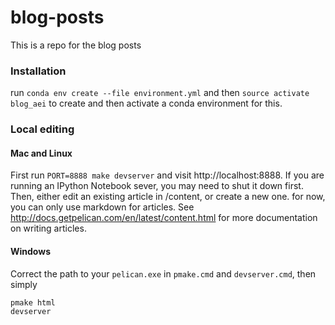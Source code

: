 # blog-posts
This is a repo for the blog posts

### Installation
run `conda env create --file environment.yml` and then 
`source activate blog_aei`
to create and then activate a conda environment for this.

### Local editing

#### Mac and Linux
First run `PORT=8888 make devserver` and visit http://localhost:8888.
If you are running an IPython Notebook sever, you may need to shut it down first. 
Then, either edit an existing article in /content, or create a new one.
for now, you can only use markdown for articles. See
http://docs.getpelican.com/en/latest/content.html for more documentation on writing articles.

#### Windows
Correct the path to your `pelican.exe` in `pmake.cmd` and `devserver.cmd`, then
simply
```
pmake html
devserver
```